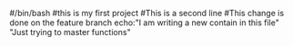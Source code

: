 #/bin/bash
#this is my first project
#This is a second line
#This change is done on the feature branch
echo:"I am writing a new contain in this file"
"Just trying to master functions"
